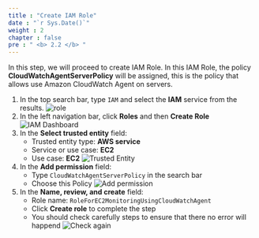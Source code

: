 ```yaml
---
title : "Create IAM Role"
date : "`r Sys.Date()`"
weight : 2
chapter : false
pre : " <b> 2.2 </b> "
---
```


In this step, we will proceed to create IAM Role. In this IAM Role, the policy **CloudWatchAgentServerPolicy** will be assigned, this is the policy that allows use Amazon CloudWatch Agent on servers.

1. In the top search bar, type `IAM` and select the **IAM** service from the results.
![role](/images/2-Preparation/2.2-CreateIAMRole/01-SearchIAM.png)
2. In the left navigation bar, click **Roles** and then **Create Role**
![IAM Dashboard](/images/2-Preparation/2.2-CreateIAMRole/02-AccessIAMDashboard.png)
3. In the **Select trusted entity** field:
     - Trusted entity type: **AWS service**
     - Service or use case: **EC2**
     - Use case: **EC2**
![Trusted Entity](/images/2-Preparation/2.2-CreateIAMRole/03-SelectTrustedEntity.png)
4. In the **Add permission** field:
    - Type `CloudWatchAgentServerPolicy` in the search bar
    - Choose this Policy
![Add permission](/images/2-Preparation/2.2-CreateIAMRole/04-AddPermission.png)
5. In the **Name, review, and create** field:
    - Role name: `RoleForEC2MonitoringUsingCloudWatchAgent`
    - Click **Create role** to complete the step
    - You should check carefully steps to ensure that there no error will happend
![Check again](/images/2-Preparation/2.2-CreateIAMRole/05-ReviewAgain.png)